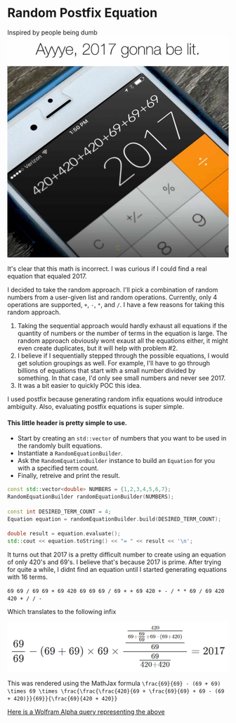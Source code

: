 # Random Postfix Equation
Inspired by people being dumb
![alt tag](imageForReadme/2017Lit.jpg)

It's clear that this math is incorrect. I was curious if I could find a real equation that equaled 2017.

I decided to take the random approach. I'll pick a combination of random numbers from a user-given list and random operations. Currently, only 4 operations are supported, `+`, `-`, `*`, and `/`. I have a few reasons for taking this random approach.

1. Taking the sequential approach would hardly exhaust all equations if the quantity of numbers or the number of terms in the equation is large. The random approach obviously wont exaust all the equations either, it might even create duplicates, but it will help with problem #2.
2. I believe if I sequentially stepped through the possible equations, I would get solution groupings as well. For example, I'll have to go through billions of equations that start with a small number divided by something. In that case, I'd only see small numbers and never see 2017.
3. It was a bit easier to quickly POC this idea.

I used postfix because generating random infix equations would introduce ambiguity. Also, evaluating postfix equations is super simple.

#### This little header is pretty simple to use.

* Start by creating an `std::vector` of numbers that you want to be used in the randomly built equations.
* Instantiate a `RandomEquationBuilder`.
* Ask the `RandomEquationBuilder` instance to build an `Equation` for you with a specified term count.
* Finally, retreive and print the result.

```c++
const std::vector<double> NUMBERS = {1,2,3,4,5,6,7};
RandomEquationBuilder randomEquationBuilder(NUMBERS);

const int DESIRED_TERM_COUNT = 4;
Equation equation = randomEquationBuilder.build(DESIRED_TERM_COUNT);

double result = equation.evaluate();
std::cout << equation.toString() << "= " << result << '\n';
```

It turns out that 2017 is a pretty difficult number to create using an equation of only 420's and 69's. I believe that's because 2017 is prime. After trying for quite a while, I didnt find an equation until I started generating equations with 16 terms.

`69 69 / 69 69 + 69 420 69 69 69 / 69 + + 69 420 + - / * * 69 / 69 420 420 + / / -`

Which translates to the following infix

![alt tag](imageForReadme/2017IsActuallyGonnaBeLitMathJax.PNG)

This was rendered using the MathJax formula `\frac{69}{69} - (69 + 69) \times 69 \times \frac{\frac{\frac{420}{69 + \frac{69}{69} + 69 - (69 + 420)}}{69}}{\frac{69}{420 + 420}}`

[Here is a Wolfram Alpha query representing the above](http://www.wolframalpha.com/input/?i=69+%2F+69+-+(69+%2B+69)+*+69+*+420+%2F+(69+%2B+69+%2F+69+%2B+69+-+(69+%2B+420))+%2F+69+%2F+(69+%2F+(420+%2B+420)))
